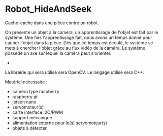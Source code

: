# Robot_HideAndSeek
Cache-cache dans une pièce contre un robot.

On présente un objet à la caméra, un apprentissage de l'objet est fait par le système.
Une fois l'apprentissage fait, nous avons un temps donné pour cacher l'objet dans la pièce.
Dès que ce temps est écoulé, le système se mets à chercher l'objet grâce au flux vidéo de la caméra.
Le système possède un axe sur lequel la caméra peut s'orienter.

-

La librairie qui sera utilisé sera OpenCV.
Le langage utilisé sera C++.

Matériel nécessaire :
- caméra type raspberry
- raspberry pi
- jetson nano
- servomoteur(s)
- carte interface I2C/PWM
- support mécanique
- alimentation externe pour le(s) servomoteur(s)
- objets à détecter
